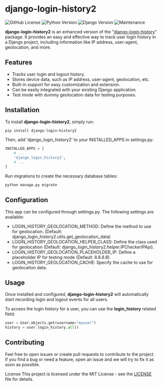 # django-login-history2

![GitHub License](https://img.shields.io/github/license/riquedev/django-login-history2)
![Python Version](https://img.shields.io/badge/python-3.8%2B-blue)
![Django Version](https://img.shields.io/badge/django-3.2%2B-green)
![Maintenance](https://img.shields.io/maintenance/yes/2025)

**django-login-history2** is an enhanced version of the "[django-login-history](https://github.com/Dolidodzik/django-login-history)" package. It provides an easy and effective way to track user login history in a Django project, including information like IP address, user-agent, geolocation, and more.

## Features

- Tracks user login and logout history.
- Stores device data, such as IP address, user-agent, geolocation, etc.
- Built-in support for easy customization and extension.
- Can be easily integrated with your existing Django application.
- Test mode with dummy geolocation data for testing purposes.

## Installation

To install **django-login-history2**, simply run:

```bash
pip install django-login-history2
```

Then, add 'django_login_history2' to your INSTALLED_APPS in settings.py:

```python
INSTALLED_APPS = [
    # ...
    'django_login_history2',
    # ...
]
```
Run migrations to create the necessary database tables:
```bash
python manage.py migrate
```

## Configuration
This app can be configured through settings.py. The following settings are available:

- LOGIN_HISTORY_GEOLOCATION_METHOD: Define the method to use for geolocation. (Default: django_login_history2.utils.get_geolocation_data)
- LOGIN_HISTORY_GEOLOCATION_HELPER_CLASS: Define the class used for geolocation (Default: django_login_history2.helper.IPCheckerIPApi).
- LOGIN_HISTORY_GEOLOCATION_PLACEHOLDER_IP: Define a placeholder IP for testing mode (Default: 8.8.8.8).
- LOGIN_HISTORY_GEOLOCATION_CACHE: Specify the cache to use for geolocation data.

## Usage
Once installed and configured, __django-login-history2__ will automatically start recording login and logout events for all users.

To access the login history for a user, you can use the __login_history__ related field:

```python
user = User.objects.get(username="myuser")
history = user.login_history.all()
```

## Contributing
Feel free to open issues or create pull requests to contribute to the project. If you find a bug or need a feature, open an issue and we will try to fix it as soon as possible.

License
This project is licensed under the MIT License - see the [LICENSE](./LICENSE) file for details.